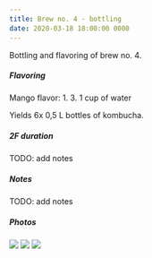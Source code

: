 ```yaml
---
title: Brew no. 4 - bottling
date: 2020-03-18 18:00:00 0000
---
```


Bottling and flavoring of brew no. 4.

##### Flavoring

Mango flavor:
1. 
3. 1 cup of water

Yields 6x 0,5 L bottles of kombucha.

##### 2F duration

TODO: add notes

##### Notes

TODO: add notes

##### Photos 

<img data-src="https://github.com/JakubStas/coldone.github.io/raw/master/assets/images/2020-03-18/01.jpeg" class="lazyload" src="https://github.com/JakubStas/coldone.github.io/raw/master/assets/images/placeholder-image.png">

<img data-src="https://github.com/JakubStas/coldone.github.io/raw/master/assets/images/2020-03-18/02.jpeg" class="lazyload" src="https://github.com/JakubStas/coldone.github.io/raw/master/assets/images/placeholder-image.png">

<img data-src="https://github.com/JakubStas/coldone.github.io/raw/master/assets/images/2020-03-18/03.jpeg" class="lazyload" src="https://github.com/JakubStas/coldone.github.io/raw/master/assets/images/placeholder-image.png">